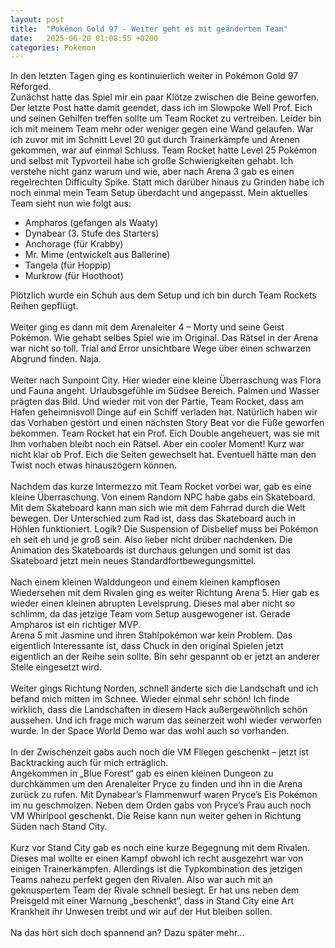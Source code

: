 ```yaml
---
layout: post
title:  "Pokémon Gold 97 - Weiter geht es mit geändertem Team"
date:   2025-06-20 01:08:55 +0200
categories: Pokemon
---
```

In den letzten Tagen ging es kontinuierlich weiter in Pokémon Gold 97 Reforged. <br>
Zunächst hatte das Spiel mir ein paar Klötze zwischen die Beine geworfen. Der letzte Post hatte damit geendet, dass ich im Slowpoke Well Prof. Eich und seinen Gehilfen treffen sollte um Team Rocket zu vertreiben. Leider bin ich mit meinem Team mehr oder weniger gegen eine Wand gelaufen. War ich zuvor mit im Schnitt Level 20 gut durch Trainerkämpfe und Arenen gekommen, war auf einmal Schluss. Team Rocket hatte Level 25 Pokémon und selbst mit Typvorteil habe ich große Schwierigkeiten gehabt. Ich verstehe nicht ganz warum und wie, aber nach Arena 3 gab es einen regelrechten Difficulty Spike. Statt mich darüber hinaus zu Grinden habe ich noch einmal mein Team Setup überdacht und angepasst. Mein aktuelles Team sieht nun wie folgt aus: <br>
-	Ampharos (gefangen als Waaty)
-	Dynabear (3. Stufe des Starters)
-	Anchorage (für Krabby)
-	Mr. Mime (entwickelt aus Ballerine)
-	Tangela (für Hoppip)
-	Murkrow (für Hoothoot)

Plötzlich wurde ein Schuh aus dem Setup und ich bin durch Team Rockets Reihen gepflügt. <br><br>
Weiter ging es dann mit dem Arenaleiter 4 – Morty und seine Geist Pokémon. Wie gehabt selbes Spiel wie im Original. Das Rätsel in der Arena war nicht so toll. Trial and Error unsichtbare Wege über einen schwarzen Abgrund finden. Naja.<br><br>
Weiter nach Sunpoint City. Hier wieder eine kleine Überraschung was Flora und Fauna angeht. Urlaubsgefühle im Südsee Bereich. Palmen und Wasser prägten das Bild. Und wieder mit von der Partie, Team Rocket, dass am Hafen geheimnisvoll Dinge auf ein Schiff verladen hat. Natürlich haben wir das Vorhaben gestört und einen nächsten Story Beat vor die Füße geworfen bekommen. Team Rocket hat ein Prof. Eich Double angeheuert, was sie mit Ihm vorhaben bleibt noch ein Rätsel. Aber ein cooler Moment! Kurz war nicht klar ob Prof. Eich die Seiten gewechselt hat. Eventuell hätte man den Twist noch etwas hinauszögern können. <br><br>
Nachdem das kurze Intermezzo mit Team Rocket vorbei war, gab es eine kleine Überraschung. Von einem Random NPC habe gabs ein Skateboard. Mit dem Skateboard kann man sich wie mit dem Fahrrad durch die Welt bewegen. Der Unterschied zum Rad ist, dass das Skateboard auch in Höhlen funktioniert. Logik? Die Suspension of Disbelief muss bei Pokémon eh seit eh und je groß sein. Also lieber nicht drüber nachdenken. Die Animation des Skateboards ist durchaus gelungen und somit ist das Skateboard jetzt mein neues Standardfortbewegungsmittel. <br><br>
Nach einem kleinen Walddungeon und einem kleinen kampflosen Wiedersehen mit dem Rivalen ging es weiter Richtung Arena 5. Hier gab es wieder einen kleinen abrupten Levelsprung. Dieses mal aber nicht so schlimm, da das jetzige Team vom Setup ausgewogener ist. Gerade Ampharos ist ein richtiger MVP. <br> 
Arena 5 mit Jasmine und ihren Stahlpokémon war kein Problem. Das eigentlich Interessante ist, dass Chuck in den original Spielen jetzt eigentlich an der Reihe sein sollte. Bin sehr gespannt ob er jetzt an anderer Stelle eingesetzt wird. <br><br>
Weiter gings Richtung Norden, schnell änderte sich die Landschaft und ich befand mich mitten im Schnee. Wieder einmal sehr schön! Ich finde wirklich, dass die Landschaften in diesem Hack außergewöhnlich schön aussehen. Und ich frage mich warum das seinerzeit wohl wieder verworfen wurde. In der Space World Demo war das wohl auch so vorhanden. <br><br>
In der Zwischenzeit gabs auch noch die VM Fliegen geschenkt – jetzt ist Backtracking auch für mich erträglich. <br>
Angekommen in „Blue Forest“ gab es einen kleinen Dungeon zu durchkämmen um den Arenaleiter Pryce zu finden und ihn in die Arena zurück zu rufen. Mit Dynabear’s Flammenwurf waren Pryce’s Eis Pokémon im nu geschmolzen. Neben dem Orden gabs von Pryce’s Frau auch noch VM Whirlpool geschenkt. Die Reise kann nun weiter gehen in Richtung Süden nach Stand City. <br><br>
Kurz vor Stand City gab es noch eine kurze Begegnung mit dem Rivalen. Dieses mal wollte er einen Kampf obwohl ich recht ausgezehrt war von einigen Trainerkämpfen. Allerdings ist die Typkombination des jetzigen Teams nahezu perfekt gegen den Rivalen. Also war auch mit an geknuspertem Team der Rivale schnell besiegt. Er hat uns neben dem Preisgeld mit einer Warnung „beschenkt“, dass in Stand City eine Art Krankheit ihr Unwesen treibt und wir auf der Hut bleiben sollen. <br><br>
Na das hört sich doch spannend an? Dazu später mehr…
